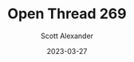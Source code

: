 ---
layout: podcast
title: "Open Thread 269"
author: Scott Alexander
description: https://astralcodexten.substack.com/p/open-thread-269
date: 2023-03-27
length: 285123
duration: 71
guid: open-thread-269
---